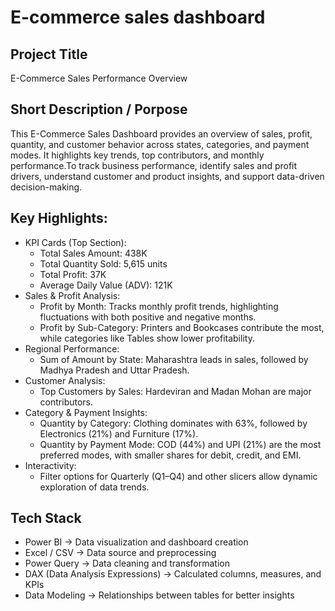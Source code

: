 # E-commerce sales dashboard

## Project Title
E-Commerce Sales Performance Overview

## Short Description / Porpose
This E-Commerce Sales Dashboard provides an overview of sales, profit, quantity, and customer behavior across states, categories, and payment modes. It highlights key trends, top contributors, and monthly performance.To track business performance, identify sales and profit drivers, understand customer and product insights, and support data-driven decision-making.

## Key Highlights:
- KPI Cards (Top Section):
    - Total Sales Amount: 438K
    - Total Quantity Sold: 5,615 units
    - Total Profit: 37K
    - Average Daily Value (ADV): 121K
- Sales & Profit Analysis:
    - Profit by Month: Tracks monthly profit trends, highlighting fluctuations with both positive and negative months.
    - Profit by Sub-Category: Printers and Bookcases contribute the most, while categories like Tables show lower profitability.
- Regional Performance:
    - Sum of Amount by State: Maharashtra leads in sales, followed by Madhya Pradesh and Uttar Pradesh.
- Customer Analysis:
    - Top Customers by Sales: Hardeviran and Madan Mohan are major contributors.
- Category & Payment Insights:
    - Quantity by Category: Clothing dominates with 63%, followed by Electronics (21%) and Furniture (17%).
    - Quantity by Payment Mode: COD (44%) and UPI (21%) are the most preferred modes, with smaller shares for debit, credit, and EMI.
- Interactivity:
    - Filter options for Quarterly (Q1–Q4) and other slicers allow dynamic exploration of data trends.

## Tech Stack
- Power BI → Data visualization and dashboard creation
- Excel / CSV → Data source and preprocessing
- Power Query → Data cleaning and transformation
- DAX (Data Analysis Expressions) → Calculated columns, measures, and KPIs
- Data Modeling → Relationships between tables for better insights
